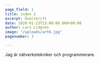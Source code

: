 ```yaml
---
page_field: 1
title: index_1
excerpt: Överskrift
date: 2020-01-23T23:00:00.000+00:00
author: Lars Lidgren
image: "/uploads/art6.jpg"
pagenumber: 3

---
```

Jag är nätverkstekniker och programmerare.